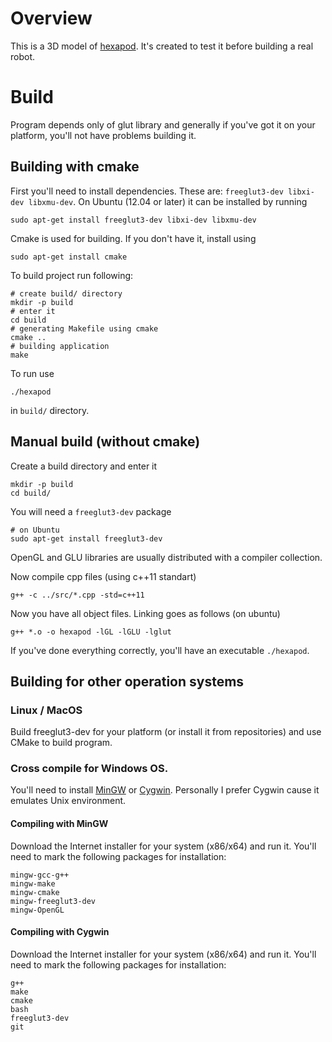 # Overview

This is a 3D model of [hexapod](https://en.wikipedia.org/wiki/Hexapod_(robotics)). It's created to test it before building a real robot.

# Build

Program depends only of glut library and generally if you've got it on your platform, you'll not have problems building it.

## Building with cmake

First you'll need to install dependencies. These are: `freeglut3-dev libxi-dev libxmu-dev`. On Ubuntu (12.04 or later) it can be installed by running

	sudo apt-get install freeglut3-dev libxi-dev libxmu-dev

Cmake is used for building. If you don't have it, install using

	sudo apt-get install cmake

To build project run following:

	# create build/ directory
	mkdir -p build
	# enter it
	cd build
	# generating Makefile using cmake
	cmake ..
	# building application
	make

To run use

	./hexapod

in `build/` directory.

## Manual build (without cmake)

Create a build directory and enter it

	mkdir -p build
	cd build/

You will need a `freeglut3-dev` package

	# on Ubuntu
	sudo apt-get install freeglut3-dev

OpenGL and GLU libraries are usually distributed with a compiler collection.

Now compile cpp files (using c++11 standart)

	g++ -c ../src/*.cpp -std=c++11

Now you have all object files. Linking goes as follows (on ubuntu)

	g++ *.o -o hexapod -lGL -lGLU -lglut

If you've done everything correctly, you'll have an executable `./hexapod`.

## Building for other operation systems

### Linux / MacOS

Build freeglut3-dev for your platform (or install it from repositories) and use CMake to build program.

### Cross compile for Windows OS.

You'll need to install [MinGW](http://mingw.org/) or [Cygwin](http://cygwin.com/). Personally I prefer Cygwin cause it emulates Unix environment.

#### Compiling with MinGW

Download the Internet installer for your system (x86/x64) and run it.
You'll need to mark the following packages for installation:

	mingw-gcc-g++
	mingw-make
	mingw-cmake
	mingw-freeglut3-dev
	mingw-OpenGL

#### Compiling with Cygwin

Download the Internet installer for your system (x86/x64) and run it.
You'll need to mark the following packages for installation:

	g++
	make
	cmake
	bash
	freeglut3-dev
	git
	